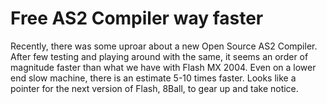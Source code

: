 # Free AS2 Compiler way faster

Recently, there was some uproar about a new Open Source AS2 Compiler. After few testing and playing around with the same, it seems an order of magnitude faster than what we have with Flash MX 2004. Even on a lower end slow machine, there is an estimate 5-10 times faster. Looks like a pointer for the next version of Flash, 8Ball, to gear up and take notice.